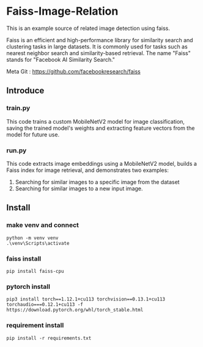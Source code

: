 # Faiss-Image-Relation

This is an example source of related image detection using faiss.

Faiss is an efficient and high-performance library for similarity search and clustering tasks in large datasets. It is commonly used for tasks such as nearest neighbor search and similarity-based retrieval. The name "Faiss" stands for "Facebook AI Similarity Search."

Meta Git : https://github.com/facebookresearch/faiss

## Introduce

### train.py

This code trains a custom MobileNetV2 model for image classification, saving the trained model's weights and extracting feature vectors from the model for future use.

### run.py

This code extracts image embeddings using a MobileNetV2 model, builds a Faiss index for image retrieval, and demonstrates two examples:

1) Searching for similar images to a specific image from the dataset
2) Searching for similar images to a new input image.

## Install

### make venv and connect

```terminal
python -m venv venv
.\venv\Scripts\activate
```

### faiss install

```terminal
pip install faiss-cpu
```

### pytorch install

```terminal
pip3 install torch==1.12.1+cu113 torchvision==0.13.1+cu113 torchaudio===0.12.1+cu113 -f https://download.pytorch.org/whl/torch_stable.html
```

### requirement install

```terminal
pip install -r requirements.txt
```
